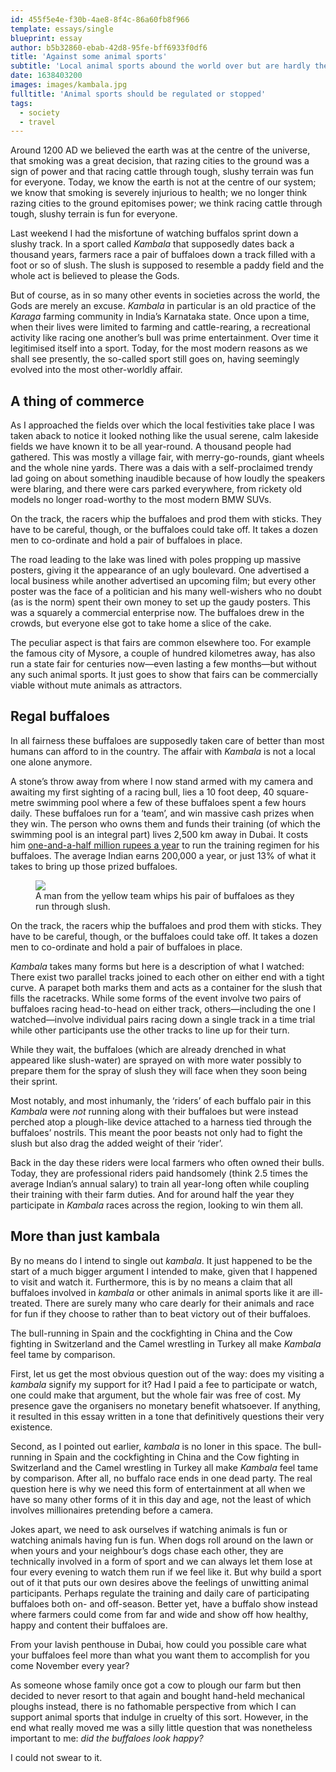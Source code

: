 ```yaml
---
id: 455f5e4e-f30b-4ae8-8f4c-86a60fb8f966
template: essays/single
blueprint: essay
author: b5b32860-ebab-42d8-95fe-bff6933f0df6
title: 'Against some animal sports'
subtitle: 'Local animal sports abound the world over but are hardly the cultural standard-bearers they claim to be.'
date: 1638403200
images: images/kambala.jpg
fulltitle: 'Animal sports should be regulated or stopped'
tags:
  - society
  - travel
---
```

Around 1200 AD we believed the earth was at the centre of the universe, that smoking was a great decision, that razing cities to the ground was a sign of power and that racing cattle through tough, slushy terrain was fun for everyone. Today, we know the earth is not at the centre of our system; we know that smoking is severely injurious to health; we no longer think razing cities to the ground epitomises power; we think racing cattle through tough, slushy terrain is fun for everyone.

Last weekend I had the misfortune of watching buffalos sprint down a slushy track. In a sport called *Kambala* that supposedly dates back a thousand years, farmers race a pair of buffaloes down a track filled with a foot or so of slush. The slush is supposed to resemble a paddy field and the whole act is believed to please the Gods.

But of course, as in so many other events in societies across the world, the Gods are merely an excuse. *Kambala* in particular is an old practice of the *Karaga* farming community in India’s Karnataka state. Once upon a time, when their lives were limited to farming and cattle-rearing, a recreational activity like racing one another’s bull was prime entertainment. Over time it legitimised itself into a sport. Today, for the most modern reasons as we shall see presently, the so-called sport still goes on, having seemingly evolved into the most other-worldly affair.

## A thing of commerce

As I approached the fields over which the local festivities take place I  was taken aback to notice it looked nothing like the usual serene, calm lakeside fields we have known it to be all year-round. A thousand people had gathered. This was mostly a village fair, with merry-go-rounds, giant wheels and the whole nine yards. There was a dais with a self-proclaimed trendy lad going on about something inaudible because of how loudly the speakers were blaring, and there were cars parked everywhere, from rickety old models no longer road-worthy to the most modern BMW SUVs.

<div class="quote">
On the track, the racers whip the buffaloes and prod them with sticks. They have to be careful, though, or the buffaloes could take off. It takes a dozen men to co-ordinate and hold a pair of buffaloes in place.
</div>

The road leading to the lake was lined with poles propping up massive posters, giving it the appearance of an ugly boulevard. One advertised a local business while another advertised an upcoming film; but every other poster was the face of a politician and his many well-wishers who no doubt (as is the norm) spent their own money to set up the gaudy posters. This was a squarely a commercial enterprise now. The buffaloes drew in the crowds, but everyone else got to take home a slice of the cake.

The peculiar aspect is that fairs are common elsewhere too. For example the famous city of Mysore, a couple of hundred kilometres away, has also run a state fair for centuries now—even lasting a few months—but without any such animal sports. It just goes to show that fairs can be commercially viable without mute animals as attractors.

## Regal buffaloes

In all fairness these buffaloes are supposedly taken care of better than most humans can afford to in the country. The affair with *Kambala* is not a local one alone anymore.

A stone’s throw away from where I now stand armed with my camera and awaiting my first sighting of a racing bull, lies a 10 foot deep, 40 square-metre swimming pool where a few of these buffaloes spent a few hours daily. These buffaloes run for a ‘team’, and win massive cash prizes when they win. The person who owns them and funds their training (of which the swimming pool is an integral part) lives 2,500 km away in Dubai. It costs him [one-and-a-half million rupees a year](https://www.deccanherald.com/content/280218/a-swimming-pool-buffaloes-too.html) to run the training regimen for his buffaloes. The average Indian earns 200,000 a year, or just 13% of what it takes to bring up those prized buffaloes.

<figure class="fullwidth"><img src="/images/kambala.jpg"><figcaption>A man from the yellow team whips his pair of buffaloes as they run through slush.</figcaption></figure>

On the track, the racers whip the buffaloes and prod them with sticks. They have to be careful, though, or the buffaloes could take off. It takes a dozen men to co-ordinate and hold a pair of buffaloes in place.

*Kambala* takes many forms but here is a description of what I watched: There exist two parallel tracks joined to each other on either end with a tight curve. A parapet both marks them and acts as a container for the slush that fills the racetracks. While some forms of the event involve two pairs of buffaloes racing head-to-head on either track, others—including the one I watched—involve individual pairs racing down a single track in a time trial while other participants use the other tracks to line up for their turn.

While they wait, the buffaloes (which are already drenched in what appeared like slush-water) are sprayed on with more water possibly to prepare them for the spray of slush they will face when they soon being their sprint.

Most notably, and most inhumanly, the ‘riders’ of each buffalo pair in this *Kambala* were *not* running along with their buffaloes but were instead perched atop a plough-like device attached to a harness tied through the buffaloes’ nostrils. This meant the poor beasts not only had to fight the slush but also drag the added weight of their ‘rider’.

Back in the day these riders were local farmers who often owned their bulls. Today, they are professional riders paid handsomely (think 2.5 times the average Indian’s annual salary) to train all year-long often while coupling their training with their farm duties. And for around half the year they participate in *Kambala* races across the region, looking to win them all.

## More than just kambala

By no means do I intend to single out *kambala*. It just happened to be the start of a much bigger argument I intended to make, given that I happened to visit and watch it. Furthermore, this is by no means a claim that all buffaloes involved in *kambala* or other animals in animal sports like it are ill-treated. There are surely many who care dearly for their animals and race for fun if they choose to rather than to beat victory out of their buffaloes.

<div class="quote">
The bull-running in Spain and the cockfighting in China and the Cow fighting in Switzerland and the Camel wrestling in Turkey all make <em>Kambala</em> feel tame by comparison.
</div>

First, let us get the most obvious question out of the way: does my visiting a *kambala* signify my support for it? Had I paid a fee to participate or watch, one could make that argument, but the whole fair was free of cost. My presence gave the organisers no monetary benefit whatsoever. If anything, it resulted in this essay written in a tone that definitively questions their very existence.

Second, as I pointed out earlier, *kambala* is no loner in this space. The bull-running in Spain and the cockfighting in China and the Cow fighting in Switzerland and the Camel wrestling in Turkey all make *Kambala* feel tame by comparison. After all, no buffalo race ends in one dead party. The real question here is why we need this form of entertainment at all when we have so many other forms of it in this day and age, not the least of which involves millionaires pretending before a camera.

Jokes apart, we need to ask ourselves if watching animals is fun or watching animals having fun is fun. When dogs roll around on the lawn or when yours and your neighbour’s dogs chase each other, they are technically involved in a form of sport and we can always let them lose at four every evening to watch them run if we feel like it. But why build a sport out of it that puts our own desires above the feelings of unwitting animal participants. Perhaps regulate the training and daily care of participating buffaloes both on- and off-season. Better yet, have a buffalo show instead where farmers could come from far and wide and show off how healthy, happy and content their buffaloes are.

From your lavish penthouse in Dubai, how could you possible care what your buffaloes feel more than what you want them to accomplish for you come November every year?

As someone whose family once got a cow to plough our farm but then decided to never resort to that again and bought hand-held mechanical ploughs instead, there is no fathomable perspective from which I can support animal sports that indulge in cruelty of this sort. However, in the end what really moved me was a silly little question that was nonetheless important to me: *did the buffaloes look happy?*

I could not swear to it.
